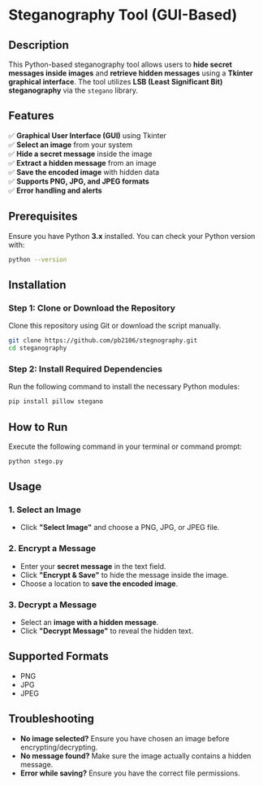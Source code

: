 # Steganography Tool (GUI-Based)

## Description
This Python-based steganography tool allows users to **hide secret messages inside images** and **retrieve hidden messages** using a **Tkinter graphical interface**. The tool utilizes **LSB (Least Significant Bit) steganography** via the `stegano` library.

## Features
✅ **Graphical User Interface (GUI)** using Tkinter  
✅ **Select an image** from your system  
✅ **Hide a secret message** inside the image  
✅ **Extract a hidden message** from an image  
✅ **Save the encoded image** with hidden data  
✅ **Supports PNG, JPG, and JPEG formats**  
✅ **Error handling and alerts**  

## Prerequisites
Ensure you have Python **3.x** installed. You can check your Python version with:
```bash
python --version
```

## Installation
### Step 1: Clone or Download the Repository
Clone this repository using Git or download the script manually.
```bash
git clone https://github.com/pb2106/stegnography.git
cd steganography
```

### Step 2: Install Required Dependencies
Run the following command to install the necessary Python modules:
```bash
pip install pillow stegano
```

## How to Run
Execute the following command in your terminal or command prompt:
```bash
python stego.py
```

## Usage
### 1. **Select an Image**
- Click **"Select Image"** and choose a PNG, JPG, or JPEG file.

### 2. **Encrypt a Message**
- Enter your **secret message** in the text field.
- Click **"Encrypt & Save"** to hide the message inside the image.
- Choose a location to **save the encoded image**.

### 3. **Decrypt a Message**
- Select an **image with a hidden message**.
- Click **"Decrypt Message"** to reveal the hidden text.

## Supported Formats
- PNG
- JPG
- JPEG

## Troubleshooting
- **No image selected?** Ensure you have chosen an image before encrypting/decrypting.
- **No message found?** Make sure the image actually contains a hidden message.
- **Error while saving?** Ensure you have the correct file permissions.
